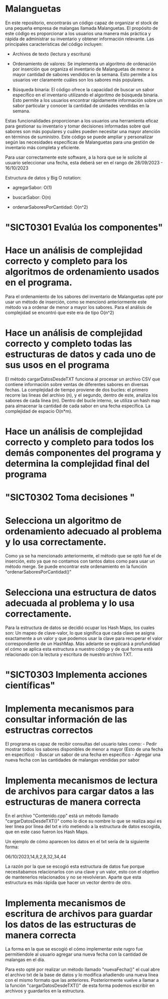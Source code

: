 # Malanguetas

En este repositorio, encontrarás un código capaz de organizar el stock de una pequeña empresa de malangas llamada Malanguetas. El propósito de este código es proporcionar a los usuarios una manera más práctica y rápida de administrar su inventario y obtener información relevante. Las principales características del código incluyen:

  - Archivos de texto (lectura y escritura)

  - Ordenamiento de valores: Se implementa un algoritmo de ordenación por inserción que organiza el inventario de Malanguetas de menor a mayor cantidad de sabores vendidos en la semana. Esto permite a los usuarios ver claramente cuáles son los sabores más populares.

  - Búsqueda binaria: El código ofrece la capacidad de buscar un sabor específico en el inventario utilizando el algoritmo de búsqueda binaria. Esto permite a los usuarios encontrar rápidamente información sobre un sabor particular y conocer la cantidad de unidades
    vendidas en la semana.

Estas funcionalidades proporcionan a los usuarios una herramienta eficaz para gestionar su inventario y tomar decisiones informadas sobre qué sabores son más populares y cuáles pueden necesitar una mayor atención en términos de suministro. Este código se puede ampliar y personalizar según las necesidades específicas de Malanguetas para una gestión de inventario más completa y eficiente.

Para usar correctamente este software, a la hora que se le solicite al usuario seleccionar una fecha, esta deberá ser en el rango de 28/09/2023 - 16/10/2023

Estructura de datos y Big O notation:

- agregarSabor: O(1)

- buscarSabor: O(n)

- ordenarSaboresPorCantidad: O(n^2)


# "SICT0301 Evalúa los componentes"

  # Hace un análisis de complejidad correcto y completo para los algoritmos de ordenamiento usados en el programa.

  Para el ordenamiento de los sabores del inventario de Malanguetas opté por usar un método de inserción, como se mencionó anteriormente este método va a ordenar de menor a mayor los sabores. Para el análisis de complejidad se encontró que este era de tipo O(n^2)

  # Hace un análisis de complejidad correcto y completo todas las estructuras de datos y cada uno de sus usos en el programa

  El método cargarDatosDesdeTXT funciona al procesar un archivo CSV que contiene información sobre ventas de diferentes sabores en diversas fechas. La complejidad de tiempo proviene de dos bucles: el primero recorre las lineas del archivo (n), y el segundo, dentro de este, analiza los sabores de cada línea (m). Dentro del bucle interno, se utiliza un hash map para almacenar la cantidad de cada sabor en una fecha específica. La complejidad de espacio O(n*m).

  # Hace un análisis de complejidad correcto y completo para todos los demás componentes del programa y determina la complejidad final del programa
  

# "SICT0302 Toma decisiones "

  # Selecciona un algoritmo de ordenamiento adecuado al problema y lo usa correctamente.

  Como ya se ha mencionado anteriormente, el método que se optó fue el de inserción, esto ya que no contamos con tantos datos como para usar un método merge. Se puede encontrar este ordenamiento en la función "ordenarSaboresPorCantidad()" 


  # Selecciona una estructura de datos adecuada al problema y lo usa correctamente.

  Para la estructura de datos se decidió ocupar los Hash Maps, los cuales son: Un mapeo de clave-valor, lo que significa que cada clave se asigna exactamente a un valor y que podemos usar la clave para recuperar el valor correspondiente de un HashMap. Más adelante se    explicará a profundidad el cómo se aplica esta estructura a nuestro código y de qué forma está relacionado con la lectura y escritura de nuestro archivo TXT.

  


# "SICT0303 Implementa acciones científicas"

  # Implementa mecanismos para consultar información de las estructras correctos

  El programa es capaz de recibir consultas del usuario tales como:
    - Pedir mostrar todos los sabores disponibles de menor a mayor (Esto de una fecha en especifico)
    - Buscar un sabor de una fecha en especifico
    - Agregar una nueva fecha con las cantidades de malangas vendidas por sabor

  # Implementa mecanismos de lectura de archivos para cargar datos a las estructuras de manera correcta

  En el archivo "Contenido.cpp" está un método llamado "cargarDatosDesdeTXT()" como lo dice su nombre lo que se realiza aquí es leer linea por linea del txt e irlo metiendo a la estructura de datos escogida, que en este caso fueron los Hash   Maps.

  Un ejemplo de cómo aparecen los datos en el txt sería de la siguiente forma:

  06/10/2023,14,8,2,8,32,34,44

  La razón por la que se escogió esta estructura de datos fue porque necesitabamos relacionarlos con una clave y un valor,   esto con el objetivo de mantenerlos relacionados y no se revolvieran. Aparte que esta estructura es más rápida que hacer   un vector dentro de otro.

  # Implementa mecanismos de escritura de archivos para guardar los datos  de las estructuras de manera correcta

  La forma en la que se escogió el cómo implementar este rugro fue permitiendole al usuario agregar una nueva fecha con la   cantidad de malangas en el día.

  Para esto opté por realizar un método llamado "nuevaFecha()" el cual abre el archivo txt de la base de datos y lo     modifica añadiendo una nueva linea con el mismo formato que las anteriores. Posteriormente vuelve a llamar a la función   "cargarDatosDesdeTXT()" de   esta forma podemos escribir en archivos y guardarlos en la estructura.








